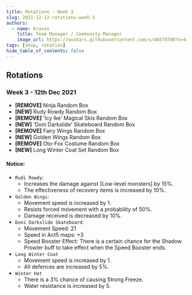 ```yaml
---
title: Rotations - Week 3
slug: 2021-12-12-rotations-week-3
authors:
  - name: Kravos
    title: Team Manager / Community Manager
    image_url: https://avatars.githubusercontent.com/u/46578788?v=4
tags: [shop, rotation]
hide_table_of_contents: false
---
```

## Rotations

### **Week 3** - **12th Dec 2021**
- **[REMOVE]** Ninja Random Box
- **[NEW]** Rudy Rowdy Random Box
- **[REMOVE]** 'Icy Ike' Magical Skis Random Box
- **[NEW]** 'Doni Darkslide' Skateboard Random Box
- **[REMOVE]** Fairy Wings Random Box
- **[NEW]** Golden Wings Random Box
- **[REMOVE]** Oto-Fox Costume Random Box
- **[NEW]** Long Winter Coat Set Random Box 
#### Notice:
- `Rudi Rowdy`:
  - Increases the damage against [Low-level monsters] by 15%.
  - The effectiveness of recovery items is increased by 10%.
- `Golden Wings`:
  - Movement speed is increased by 1.
  - Resists forced movement with a probability of 50%.
  - Damage received is decreased by 10%.
- `Doni Darkslide Skateboard`:
  - Movement Speed: 21
  - Speed in Act5 maps: +3
  - Speed Booster Effect: There is a certain chance for the Shadow Prowler buff to take effect when the Speed Booster ends.
- `Long Winter Coat`
  - Movement speed is increased by 1.
  - All defences are increased by 5%.
- `Winter Hat`
  - There is a 3% chance of causing Strong Freeze.
  - Water resistance is increased by 5.